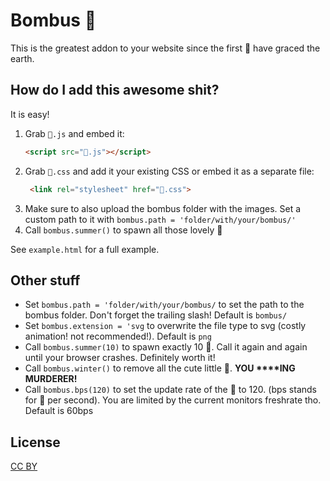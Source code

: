 # Bombus 🐝

This is the greatest addon to your website since the first 🐝 have graced the earth.


## How do I add this awesome shit?
It is easy!
1. Grab `🐝.js` and embed it:
   ```html
   <script src="🐝.js"></script>
   ```
2. Grab `🐝.css` and add it your existing CSS or embed it as a separate file:
   ```html
    <link rel="stylesheet" href="🐝.css">
   ```
3. Make sure to also upload the bombus folder with the images. Set a custom path to it with `bombus.path = 'folder/with/your/bombus/'`
4. Call `bombus.summer()` to spawn all those lovely 🐝

See `example.html` for a full example.

## Other stuff
- Set `bombus.path = 'folder/with/your/bombus/` to set the path to the bombus folder. Don't forget the trailing slash! Default is `bombus/`
- Set `bombus.extension = 'svg` to overwrite the file type to svg (costly animation! not recommended!). Default is `png`
- Call `bombus.summer(10)` to spawn exactly 10 🐝. Call it again and again until your browser crashes. Definitely worth it!
- Call `bombus.winter()` to remove all the cute little 🐝. **YOU \*\*\*\*ING MURDERER!**
- Call `bombus.bps(120)` to set the update rate of the 🐝 to 120. (bps stands for 🐝 per second). You are limited by the current monitors freshrate tho. Default is 60bps

## License
[CC BY](https://creativecommons.org/licenses/by/4.0/)
